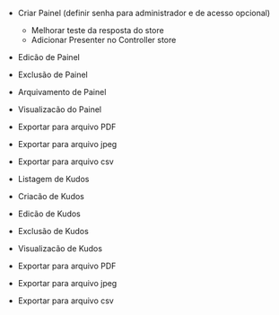 - Criar Painel (definir senha para administrador e de acesso opcional)
  - Melhorar teste da resposta do store
  - Adicionar Presenter no Controller store
- Edicão de Painel
- Exclusão de Painel
- Arquivamento de Painel
- Visualizacão do Painel
- Exportar para arquivo PDF
- Exportar para arquivo jpeg
- Exportar para arquivo csv

- Listagem de Kudos
- Criacão de Kudos
- Edicão de Kudos
- Exclusão de Kudos
- Visualizacão de Kudos
- Exportar para arquivo PDF
- Exportar para arquivo jpeg
- Exportar para arquivo csv
